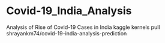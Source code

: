 # Covid-19_India_Analysis
Analysis of Rise of Covid-19 Cases in India
kaggle kernels pull shrayankm74/covid-19-india-analysis-prediction
